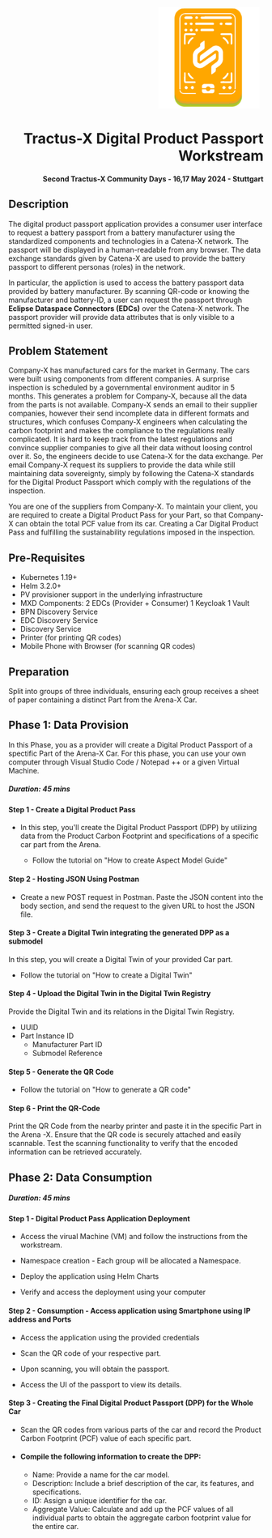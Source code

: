 <!--
  Tractus-X - Digital Product Passport Application
 
  Copyright (c) 2022, 2024 BMW AG, Henkel AG & Co. KGaA
  Copyright (c) 2023, 2024 CGI Deutschland B.V. & Co. KG
  Copyright (c) 2022, 2024 Contributors to the Eclipse Foundation
 
  See the NOTICE file(s) distributed with this work for additional
  information regarding copyright ownership.
 
  This program and the accompanying materials are made available under the
  terms of the Apache License, Version 2.0 which is available at
  https://www.apache.org/licenses/LICENSE-2.0.
 
  Unless required by applicable law or agreed to in writing, software
  distributed under the License is distributed on an "AS IS" BASIS
  WITHOUT WARRANTIES OR CONDITIONS OF ANY KIND,
  either express or implied. See the
  License for the specific language govern in permissions and limitations
  under the License.
 
  SPDX-License-Identifier: Apache-2.0
-->

<div align=right><img height=200 src="../docs/media/dpp-tx-logo.png"/>&nbsp;&nbsp;<h1>Tractus-X​ Digital Product Passport​ Workstream​</h1><h4>Second Tractus-X Community Days - 16,17 May 2024 - Stuttgart</h4></div>


## Description

The digital product passport  application provides a consumer user interface to request a battery passport from a battery manufacturer using the standardized components and technologies in a Catena-X network. The passport will be displayed in a human-readable from any browser. The data exchange standards given by Catena-X are used to provide the battery passport to different personas (roles) in the network.

In particular, the appliction is used to access the battery passport data provided by battery manufacturer. By scanning QR-code or knowing the manufacturer and battery-ID, a user can request the passport  through **Eclipse Dataspace Connectors (EDCs)** over the Catena-X network. The passport provider will provide data attributes that is only visible to a permitted signed-in user. 

## Problem Statement

Company-X has manufactured cars for the market in Germany. The cars were built using components from different companies. A surprise inspection is scheduled by a governmental environment auditor in 5 months. This generates a problem for Company-X, because all the data from the parts is not available. Company-X sends an email to their supplier companies, however their send incomplete data in different formats and structures, which confuses Company-X engineers when calculating the carbon footprint and makes the compliance to the regulations really complicated. It is hard to keep track from the latest regulations and convince supplier companies to give all their data without loosing control over it. So, the engineers decide to use Catena-X for the data exchange. Per email Company-X request its suppliers to provide the data while still maintaining data sovereignty, simply by following the Catena-X standards for the Digital Product Passport which comply with the regulations of the inspection. ​

You are one of the suppliers from Company-X. To maintain your client, you are required to create a Digital Product Pass for your Part, so that Company-X can  obtain the total PCF value from its car. Creating a Car Digital Product Pass and fulfilling the sustainability regulations imposed in the inspection.

## Pre-Requisites

  * Kubernetes 1.19+
  * Helm 3.2.0+
  * PV provisioner support in the underlying infrastructure
  * MXD Components:
        2 EDCs (Provider + Consumer)
        1 Keycloak
        1 Vault
  * BPN Discovery Service
  * EDC Discovery Service
  * Discovery Service
  * Printer (for printing QR codes)
  * Mobile Phone with Browser (for scanning QR codes) 


## Preparation

Split into groups of three individuals, ensuring each group receives a sheet of paper containing a distinct Part from the Arena-X Car.

## Phase 1: Data Provision 

In this Phase, you as a provider will create a Digital Product Passport of a spectific Part of the Arena-X Car. For this phase, you can use your own computer through Visual Studio Code / Notepad ++ or a given Virtual Machine.

##### Duration: 45 mins

#### Step 1 - Create a Digital Product Pass 

* In this step, you'll create the Digital Product Passport (DPP) by utilizing data from the Product Carbon Footprint and specifications of a specific car part from the Arena. 
   
  * Follow the tutorial on "How to create Aspect Model Guide"

#### Step 2 - Hosting JSON Using Postman

* Create a new POST request in Postman. Paste the JSON content into the body section, and send the request to the given URL to host the JSON file.

#### Step 3 - Create a Digital Twin integrating the generated DPP as a submodel

In this step, you will create a Digital Twin of your provided Car part. 

  * Follow the tutorial on "How to create a Digital Twin"

#### Step 4 - Upload the Digital Twin in the Digital Twin Registry
   
Provide the Digital Twin and its relations in the Digital Twin Registry.

* UUID
* Part Instance ID
   * Manufacturer Part ID
   * Submodel Reference

#### Step 5 - Generate the QR Code

  * Follow the tutorial on "How to generate a QR code"
   
#### Step 6 - Print the QR-Code 

Print the QR Code from the nearby printer and paste it in the specific Part in the Arena -X. Ensure that the QR code is securely attached and easily scannable. Test the scanning functionality to verify that the encoded information can be retrieved accurately.


## Phase 2: Data Consumption

##### Duration: 45 mins

#### Step 1 - Digital Product Pass Application Deployment

   * Access the virual Machine (VM) and follow the instructions from the workstream.

   * Namespace creation - Each group will be allocated a Namespace.

   * Deploy the application using Helm Charts

   * Verify and access the deployment using your computer

#### Step 2 - Consumption - Access application using Smartphone using IP address and Ports

   * Access the application using the provided credentials

   * Scan the QR code of your respective part.

   * Upon scanning, you will obtain the passport.

   * Access the UI of the passport to view its details.

####  Step 3 - Creating the Final Digital Product Passport (DPP) for the Whole Car

   * Scan the QR codes from various parts of the car and record the Product Carbon Footprint (PCF) value of each specific part.

* #### Compile the following information to create the DPP:

   * Name: Provide a name for the car model.
   * Description: Include a brief description of the car, its features, and specifications.
   * ID: Assign a unique identifier for the car.
   * Aggregate Value: Calculate and add up the PCF values of all individual parts to obtain the aggregate carbon footprint value for the entire car.



